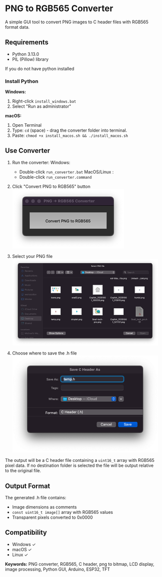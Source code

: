 # PNG to RGB565 Converter

A simple GUI tool to convert PNG images to C header files with RGB565 format data.

## Requirements

- Python 3.13.0
- PIL (Pillow) library

If you do not have python installed

### Install Python

**Windows:**
1. Right-click `install_windows.bat`
2. Select "Run as administrator"

**macOS:**
1. Open Terminal
2. Type: `cd` (space) - drag the converter folder into terminal.
3. Paste: `chmod +x install_macos.sh && ./install_macos.sh`

## Use Converter

1. Run the converter:
Windows:
   - Double-click `run_converter.bat`
MacOS/Linux :
   - Double-click `run_converter.command`


2. Click "Convert PNG to RGB565" button
![Step 1](assets/1.png)

3. Select your PNG file
![Step 2](assets/2.png)

4. Choose where to save the .h file
![Step 3](assets/3.png)

The output will be a C header file containing a `uint16_t` array with RGB565 pixel data.
If no destination folder is selected the file will be output relative to the original file.

## Output Format

The generated .h file contains:
- Image dimensions as comments
- `const uint16_t image[]` array with RGB565 values
- Transparent pixels converted to 0x0000

## Compatibility

- Windows ✓
- macOS ✓
- Linux ✓

**Keywords:** PNG converter, RGB565, C header, png to bitmap, LCD display, image processing, Python GUI, Arduino, ESP32, TFT